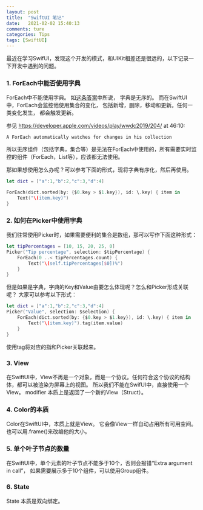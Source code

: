 ```yaml
---
layout: post  
title:  "SwiftUI 笔记"  
date:   2021-02-02 15:40:13
comments: ture
categories: Tips  
tags: [SwiftUI]  
---
```


最近在学习SwifUI，发现这个开发的模式，和UIKit相差还是很远的，以下记录一下开发中遇到的问题。


### 1. ForEach中能否使用字典
ForEach中不能使用字典。 如[这条答案](https://stackoverflow.com/a/56675704/2575321)中所说， 字典是无序的。 而在SwiftUI 中，ForEach会监控他使用集合的变化， 包括新增，删除，移动和更新。任何一类变化发生， 都会触发更新。

参见 https://developer.apple.com/videos/play/wwdc2019/204/ at 46:10:

```
A ForEach automatically watches for changes in his collection
```



所以无序组件（包括字典，集合等）是无法在ForEach中使用的，所有需要实时监控的组件（ForEach，List等），应该都无法使用。

那如果想使用怎么办呢？可以参考下面的形式，现将字典有序化，然后再使用。

```swift
let dict = ["a":1,"b":2,"c":3,"d":4]

ForEach(dict.sorted(by: {$0.key > $1.key}), id: \.key) { item in
	Text("\(item.key)")
}
```

### 2. 如何在Picker中使用字典

我们往常使用Picker时，如果需要便利的集合是数组，那可以写作下面这种形式：

```swift
let tipPercentages = [10, 15, 20, 25, 0]
Picker("Tip percentage", selection: $tipPercentage) {
	ForEach(0 ..< tipPercentages.count) {
		Text("\(self.tipPercentages[$0])%")
	}
}
```

但是如果是字典，字典的Key和Value由要怎么体现呢？怎么和Picker形成关联呢？ 大家可以参考以下形式：

```swift
let dict = ["a":1,"b":2,"c":3,"d":4]
Picker("Value", selection: $selection) {
	ForEach(dict.sorted(by: {$0.key > $1.key}), id: \.key) { item in
		Text("\(item.key)").tag(item.value)
	}
}
```

使用tag将对应的指和Picker关联起来。

### 3. View
在SwiftUI中，View不再是一个对象，而是一个协议。任何符合这个协议的结构体，都可以被渲染为屏幕上的视图。 所以我们不能在SwifUI中，直接使用一个View。
modifier 本质上是返回了一个新的View（Struct）。

### 4. Color的本质

Color在SwiftUI中，本质上就是View。 它会像View一样自动占用所有可用空间。也可以用.frame()来改编他的大小。

### 5.  单个叶子节点的数量
在SwiftUI中，单个元素的叶子节点不能多于10个，否则会报错“Extra argument in call”， 如果需要展示多于10个组件，可以使用Group组件。

### 6. State

State 本质是双向绑定。


